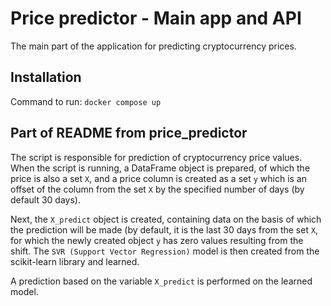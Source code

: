 # Price predictor - Main app and API

The main part of the application for predicting cryptocurrency prices.

## Installation

Command to run: `docker compose up`

## Part of README from price_predictor

The script is responsible for prediction of cryptocurrency price values. When the script is running, a DataFrame object is prepared, of which the price is also a set `X`, and a price column is created as a set `y` which is an offset of the column from the set `X` by the specified number of days (by default 30 days). 

Next, the `X_predict` object is created, containing data on the basis of which the prediction will be made (by default, it is the last 30 days from the set `X`, for which the newly created object `y` has zero values resulting from the shift.
The `SVR (Support Vector Regression)` model is then created from the scikit-learn library and learned.

A prediction based on the variable `X_predict` is performed on the learned model.
